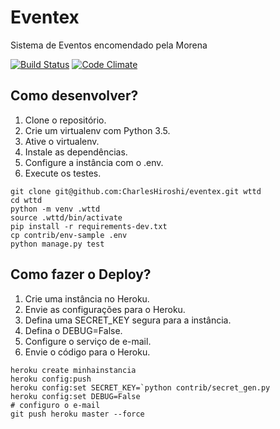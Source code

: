 # Eventex

Sistema de Eventos encomendado pela Morena

[![Build Status](https://travis-ci.org/CharlesHiroshi/eventex.svg?branch=master)](https://travis-ci.org/CharlesHiroshi/eventex)
[![Code Climate](https://codeclimate.com/repos/56887f8e1dd3e505480038a3/badges/0ef0ed5e60be9048ff7a/gpa.svg)](https://codeclimate.com/repos/56887f8e1dd3e505480038a3/feed)

## Como desenvolver?

1. Clone o repositório.
2. Crie um virtualenv com Python 3.5.
3. Ative o virtualenv.
4. Instale as dependências.
5. Configure a instância com o .env.
6. Execute os testes.

```console
git clone git@github.com:CharlesHiroshi/eventex.git wttd
cd wttd
python -m venv .wttd
source .wttd/bin/activate
pip install -r requirements-dev.txt
cp contrib/env-sample .env
python manage.py test
```


## Como fazer o Deploy?

1. Crie uma instância no Heroku.
2. Envie as configurações para o Heroku.
3. Defina uma SECRET_KEY segura para a instância.
4. Defina o DEBUG=False.
5. Configure o serviço de e-mail.
6. Envie o código para o Heroku.

```console
heroku create minhainstancia
heroku config:push
heroku config:set SECRET_KEY=`python contrib/secret_gen.py
heroku config:set DEBUG=False
# configuro o e-mail
git push heroku master --force
```
